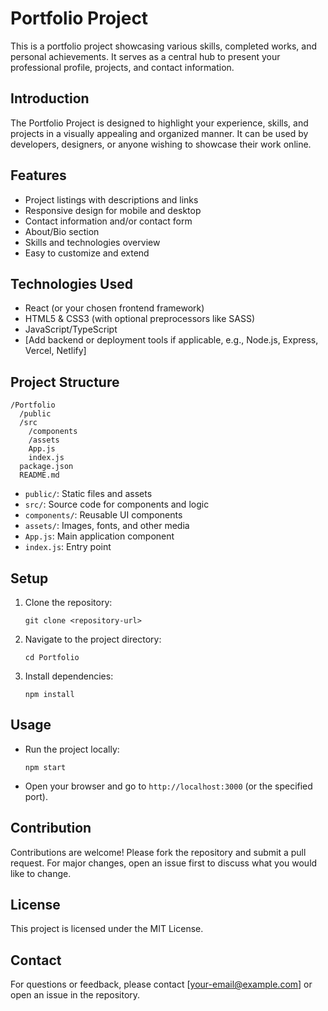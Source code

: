 # Portfolio Project

This is a portfolio project showcasing various skills, completed works, and personal achievements. It serves as a central hub to present your professional profile, projects, and contact information.

## Introduction

The Portfolio Project is designed to highlight your experience, skills, and projects in a visually appealing and organized manner. It can be used by developers, designers, or anyone wishing to showcase their work online.

## Features

- Project listings with descriptions and links
- Responsive design for mobile and desktop
- Contact information and/or contact form
- About/Bio section
- Skills and technologies overview
- Easy to customize and extend

## Technologies Used

- React (or your chosen frontend framework)
- HTML5 & CSS3 (with optional preprocessors like SASS)
- JavaScript/TypeScript
- [Add backend or deployment tools if applicable, e.g., Node.js, Express, Vercel, Netlify]

## Project Structure

```
/Portfolio
  /public
  /src
    /components
    /assets
    App.js
    index.js
  package.json
  README.md
```

- `public/`: Static files and assets
- `src/`: Source code for components and logic
- `components/`: Reusable UI components
- `assets/`: Images, fonts, and other media
- `App.js`: Main application component
- `index.js`: Entry point

## Setup

1. Clone the repository:
   ```
   git clone <repository-url>
   ```
2. Navigate to the project directory:
   ```
   cd Portfolio
   ```
3. Install dependencies:
   ```
   npm install
   ```

## Usage

- Run the project locally:
  ```
  npm start
  ```
- Open your browser and go to `http://localhost:3000` (or the specified port).

## Contribution

Contributions are welcome! Please fork the repository and submit a pull request. For major changes, open an issue first to discuss what you would like to change.

## License

This project is licensed under the MIT License.

## Contact

For questions or feedback, please contact [your-email@example.com] or open an issue in the repository.
